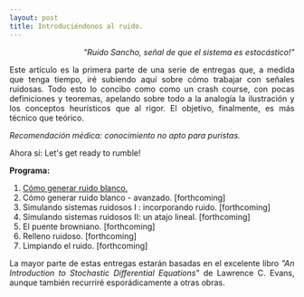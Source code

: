 ```yaml
---
layout: post
title: Introduciéndonos al ruido.
---
```

<p align = 'right'><em>"Ruido Sancho, señal de que el sistema es estocástico!"</em></p>

<p align = "justify">Este artículo es la primera parte de una serie de entregas que, a medida que tenga tiempo, 
iré subiendo aquí sobre cómo trabajar con señales ruidosas. Todo esto lo concibo como como un <it>crash course</it>,
con pocas definiciones y teoremas, apelando sobre todo a la analogía la ilustración y los conceptos heurísticos 
que al rigor. El objetivo, finalmente, es más técnico que teórico.</p>

<p align = "justify">
<em>Recomendación médica: conocimiento no apto para puristas.</em></p>

Ahora sí: Let's get ready to rumble!

<b>Programa:</b>

<ol>
  <li><a href = "https://uliseschialva.github.io/noisy-tutorial-1/">Cómo generar ruido blanco.</a></li>
  <li>Cómo generar ruido blanco - avanzado. [forthcoming]</li>
  <li>Simulando sistemas ruidosos I : incorporando ruido. [forthcoming]</li>
  <li>Simulando sistemas ruidosos II: un atajo lineal. [forthcoming]</li>
  <li>El puente browniano. [forthcoming]</li>
  <li>Relleno ruidoso. [forthcoming]</li>
  <li>Limpiando el ruido. [forthcoming]</li>
</ol>

<p align = "justify">La mayor parte de estas entregas estarán basadas en el excelente libro 
<em>"An Introduction to Stochastic Differential Equations"</em> de Lawrence C. Evans, 
aunque también recurriré esporádicamente a otras obras.</p>
